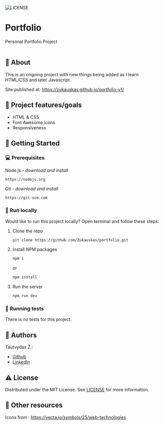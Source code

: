 ![LICENSE](https://img.shields.io/github/license/zukauskas/02-ufo?style=for-the-badge)

# Portfolio

Personal Portfolio Project
<br>
<br>

## 🌟 About

This is an ongoing project with new things being added as I learn HTML/CSS and later Javascript.

Site published at: https://zukauskas.github.io/portfolio-v1/


## 🎯 Project features/goals

-   HTML & CSS
-   Font Awesome icons
-   Responsiveness

## 🧰 Getting Started

### 💻 Prerequisites

Node.js - _download and install_

```
https://nodejs.org
```

Git - _download and install_

```
https://git-scm.com
```

### 🏃 Run locally

Would like to run this project locally? Open terminal and follow these steps:

1. Clone the repo
    ```sh
    git clone https://github.com/Zukauskas/portfolio.git
    ```
2. Install NPM packages
    ```sh
    npm i
    ```
    or
    ```sh
    npm install
    ```
3. Run the server
    ```sh
    npm run dev
    ```

### 🧪 Running tests

There is no tests for this project.

## 🎅 Authors

Tautvydas Ž.: 
 - [Github](https://github.com/Zukauskas)
 - [LinkedIn](https://www.linkedin.com/in/tautzuk/)

## ⚠️ License

Distributed under the MIT License. See [LICENSE](./LICENSE) for more information.

## 🔗 Other resources

Icons from : https://vecta.io/symbols/25/web-technologies
